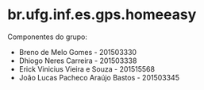 # br.ufg.inf.es.gps.homeeasy

Componentes do grupo:
  - Breno de Melo Gomes - 201503330
  - Dhiogo Neres Carreira - 201503338
  - Erick Vinicius Vieira e Souza - 201515568
  - João Lucas Pacheco Araújo Bastos - 201503345
